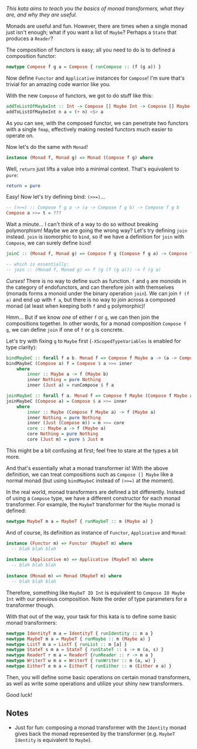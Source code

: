 _This kata aims to teach you the basics of monad transformers, what they are, and why they are useful._

Monads are useful and fun. However, there are times when a single monad just isn't enough; what if you want a list of `Maybe`? Perhaps a `State` that produces a `Reader`?

The composition of functors is easy; all you need to do is to defined a composition functor:

```haskell
newtype Compose f g a = Compose { runCompose :: (f (g a)) }
```

Now define `Functor` and `Applicative` instances for `Compose`! I'm sure that's trivial for an amazing code warrior like you.

With the new `Compose` of functors, we got to do stuff like this:
```haskell
addToListOfMaybeInt :: Int -> Compose [] Maybe Int -> Compose [] Maybe Int
addToListOfMaybeInt n a = (+ n) <$> a
```

As you can see, with the composed functor, we can penetrate two functors with a single `fmap`, effectively making nested functors much easier to operate on.

Now let's do the same with `Monad`!

```haskell
instance (Monad f, Monad g) => Monad (Compose f g) where
```

Well, `return` just lifts a value into a minimal context. That's equivalent to `pure`:

```haskell
return = pure
```

Easy! Now let's try defining bind: `(>>=)`...
```haskell
-- (>>=) :: Compose f g a -> (a -> Compose f g b) -> Compose f g b
Compose a >>= t = ???
```

Wait a minute... I can't think of a way to do so without breaking polymorphism! Maybe we are going the wrong way? Let's try defining `join` instead. `join` is isomorphic to `bind`, so if we have a definition for `join` with `Compose`, we can surely define `bind`!

```haskell
joinC :: (Monad f, Monad g) => Compose f g (Compose f g a) -> Compose f g a

-- which is essentially:
-- join :: (Monad f, Monad g) => f (g (f (g a))) -> f (g a)
```

_Curses!_ There is no way to define such as function. `f` and `g` are monoids in the category of endofunctors, and can therefore join with themselves (monads forms a monoid under the binary operation `join`). We can join `f (f a)` and end up with `f a`, but there is no way to join across a composed monad (at least when keeping both `f` and `g` polymorphic)!

Hmm... But if we know _one_ of either `f` or `g`, we can then join the compositions together. In other words, for a monad composition `Compose f g`, we can define `join`  if one of `f` or `g` is concrete.

Let's try with fixing `g` to `Maybe` first (`-XScopedTypeVariables` is enabled for type clarity):
```haskell
bindMaybeC :: forall f a b. Monad f => Compose f Maybe a -> (a -> Compose f Maybe b) -> Compose f Maybe b
bindMaybeC (Compose a) f = Compose $ a >>= inner
    where
        inner :: Maybe a -> f (Maybe b)
        inner Nothing = pure Nothing
        inner (Just a) = runCompose $ f a

joinMaybeC :: forall f a. Monad f => Compose f Maybe (Compose f Maybe a) -> Compose f Maybe a
joinMaybeC (Compose a) = Compose $ a >>= inner
    where
        inner :: Maybe (Compose f Maybe a) -> f (Maybe a)
        inner Nothing = pure Nothing
        inner (Just (Compose m)) = m >>= core
        core :: Maybe a -> f (Maybe a)
        core Nothing = pure Nothing
        core (Just m) = pure $ Just m
```

This might be a bit confusing at first; feel free to stare at the types a bit more.

And that's essentially what a monad transformer is! With the above definition, we can treat compositions such as `Compose [] Maybe` like a normal monad (but using `bindMaybeC` instead of `(>>=)` at the moment).

In the real world, monad transformers are defined a bit differently. Instead of using a `Compose` type, we have a different constructor for each monad transformer. For example, the `MaybeT` transformer for the `Maybe` monad is defined:
```haskell
newtype MaybeT m a = MaybeT { runMaybeT :: m (Maybe a) }
```

And of course, its definition as instance of `Functor`, `Applicative` and `Monad`:
```haskell
instance (Functor m) => Functor (MaybeT m) where
  -- blah blah blah
  
instance (Applicative m) => Applicative (MaybeT m) where
  -- blah blah blah
  
instance (Monad m) => Monad (MaybeT m) where
  -- blah blah blah
```

Therefore, something like `MaybeT IO Int` is equivalent to `Compose IO Maybe Int` with our previous composition. Note the order of type parameters for a transformer though.

With that out of the way, your task for this kata is to define some basic monad transformers:
```haskell
newtype IdentityT m a = IdentityT { runIdentity :: m a }
newtype MaybeT m a = MaybeT { runMaybe :: m (Maybe a) }
newtype ListT m a = ListT { runList :: m [a] }
newtype StateT s m a = StateT { runStateT :: s -> m (a, s) }
newtype ReaderT r m a = ReaderT {runReader :: r -> m a }
newtype WriterT w m a = WriterT { runWriter :: m (a, w) }
newtype EitherT e m a = EitherT { runEither :: m (Either e a) }
```

Then, you will define some basic operations on certain monad transformers, as well as write some operations and utilize your shiny new transformers.

Good luck!

## Notes
- Just for fun: composing a monad transformer with the `Identity` monad gives back the monad represented by the transformer (e.g. `MaybeT Identity` is equivalent to `Maybe`).
